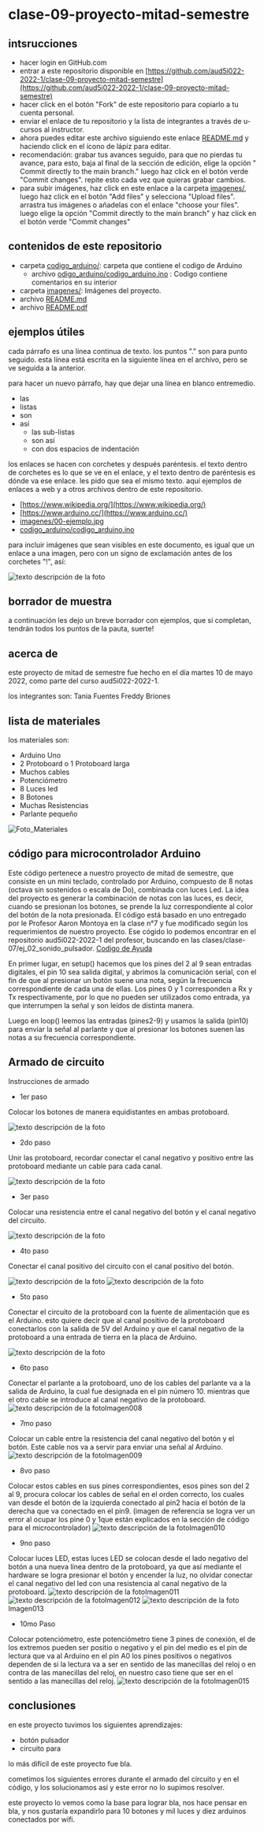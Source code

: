 # clase-09-proyecto-mitad-semestre

## intsrucciones

* hacer login en GitHub.com
* entrar a este repositorio disponible en [https://github.com/aud5i022-2022-1/clase-09-proyecto-mitad-semestre](https://github.com/aud5i022-2022-1/clase-09-proyecto-mitad-semestre)
* hacer click en el botón "Fork" de este repositorio para copiarlo a tu cuenta personal.
* enviar el enlace de tu repositorio y la lista de integrantes a través de u-cursos al instructor.
* ahora puedes editar este archivo siguiendo este enlace [README.md](README.md) y haciendo click en el ícono de lápiz para editar.
* recomendación: grabar tus avances seguido, para que no pierdas tu avance, para esto, baja al final de la sección de edición, elige la opción " Commit directly to the main branch." luego haz click en el botón verde "Commit changes". repite esto cada vez que quieras grabar cambios.
* para subir imágenes, haz click en este enlace a la carpeta [imagenes/](imagenes/), luego haz click en el botón "Add files" y selecciona "Upload files". arrastra tus imágenes o añadelas con el enlace "choose your files". luego elige la opción "Commit directly to the main branch" y haz click en el botón verde "Commit changes"

## contenidos de este repositorio

* carpeta [codigo_arduino/](codigo_arduino/): carpeta que contiene el codigo de Arduino
  * archivo [odigo_arduino/codigo_arduino.ino](codigo_arduino/codigo_arduino.ino) : Codigo contiene comentarios en su interior
* carpeta [imagenes/](imagenes/): Imágenes del proyecto.
* archivo [README.md](README.md)
* archivo [README.pdf](README.pdf)

## ejemplos útiles

cada párrafo es una línea continua de texto. los puntos "." son para punto seguido.
esta línea está escrita en la siguiente línea en el archivo, pero se ve seguida a la anterior.

para hacer un nuevo párrafo, hay que dejar una línea en blanco entremedio.

* las
* listas
* son
* así
  * las sub-listas
  * son así
  * con dos espacios de indentación

los enlaces se hacen con corchetes y después paréntesis. el texto dentro de corchetes es lo que se ve en el enlace, y el texto dentro de paréntesis es dónde va ese enlace. les pido que sea el mismo texto. aquí ejemplos de enlaces a web y a otros archivos dentro de este repositorio.

* [https://www.wikipedia.org/](https://www.wikipedia.org/)
* [https://www.arduino.cc/](https://www.arduino.cc/)
* [imagenes/00-ejemplo.jpg](imagenes/00-ejemplo.jpg)
* [codigo_arduino/codigo_arduino.ino](codigo_arduino/codigo_arduino.ino)

para incluir imágenes que sean visibles en este documento, es igual que un enlace a una imagen, pero con un signo de exclamación antes de los corchetes "!", así:

![texto descripción de la foto](imagenes/00-ejemplo.jpg)

## borrador de muestra

a continuación les dejo un breve borrador con ejemplos, que si completan, tendrán todos los puntos de la pauta, suerte!

## acerca de

este proyecto de mitad de semestre fue hecho en el día martes 10 de mayo 2022, como parte del curso  aud5i022-2022-1.

los integrantes son: Tania Fuentes
                     Freddy Briones

## lista de materiales

los materiales son:

* Arduino Uno
* 2 Protoboard o 1 Protoboard larga
* Muchos cables
* Potenciómetro
* 8 Luces led
* 8 Botones
* Muchas Resistencias
* Parlante pequeño

![Foto_Materiales](imagenes/001.jpeg)

## código para microcontrolador Arduino

Este código pertenece a nuestro proyecto de mitad de semestre, que consiste en un mini teclado, controlado por Arduino, compuesto de 8 notas (octava sin sostenidos o escala de Do), combinada con luces Led. La idea del proyecto es generar la combinación de notas con las luces, es decir, cuando se presionan los botones, se prende la luz correspondiente al color del botón de la nota presionada.
El código está basado en uno entregado por le Profesor Aaron Montoya en la clase n°7 y fue modificado según los requerimientos de nuestro proyecto. 
Ese cógido lo podemos encontrar en el repositorio aud5i022-2022-1 del profesor, buscando en las clases/clase-07/ej_02_sonido_pulsador.
[Codigo de Ayuda](https://github.com/montoyamoraga/aud5i022-2022-1/blob/main/clases/clase-07/ej_02_sonido_pulsador/ej_02_sonido_pulsador.ino)

En primer lugar, en setup() hacemos que los pines del 2 al 9 sean entradas digitales, el pin 10 sea salida digital, y abrimos la comunicación serial, con el fin de que al presionar un botón suene una nota, según la frecuencia correspondiente de cada una de ellas. 
Los pines 0 y 1 corresponden a Rx y Tx respectivamente, por lo que no pueden ser utilizados como entrada, ya que interrumpen la señal y son leídos de distinta manera. 

Luego en loop() leemos las entradas (pines2-9) y usamos la salida (pin10) para enviar la señal al parlante y que al presionar los botones suenen las notas a su frecuencia correspondiente.

## Armado de circuito

Instrucciones de armado 

* 1er paso

Colocar los botones de manera equidistantes en ambas protoboard.

![texto descripción de la foto](imagenes/002.jpg)

* 2do paso

Unir las protoboard, recordar conectar el canal negativo y positivo entre las protoboard mediante un cable para cada canal.

![texto descripción de la foto](imagenes/003.jpg)

* 3er paso

Colocar una resistencia entre el canal negativo del botón y el canal negativo del circuito.

![texto descripción de la foto](imagenes/004.jpg)

* 4to paso 

Conectar el canal positivo del circuito con el canal positivo del botón.

![texto descripción de la foto](imagenes/005.jpg)
![texto descripción de la foto](imagenes/006.jpg)

* 5to paso

Conectar el circuito de la protoboard con la fuente de alimentación que es el Arduino.
esto quiere decir que al canal positivo de la protoboard conectarlos con la salida de 5V del Arduino y que el canal negativo de la protoboard a una entrada de tierra en la placa de Arduino.

![texto descripción de la foto](imagenes/007.jpg)

* 6to paso

Conectar el parlante a la protoboard, uno de los cables del parlante va a la salida de Arduino, la cual fue designada en el pin número 10.
mientras que el otro cable se introduce al canal negativo de la protoboard.
![texto descripción de la foto](imagenes/00-ejemplo.jpg)Imagen008


* 7mo paso

Colocar un cable entre la resistencia del canal negativo del botón y el botón. Este cable nos va a servir para enviar una señal al Arduino.
![texto descripción de la foto](imagenes/00-ejemplo.jpg)Imagen009

* 8vo paso

Colocar estos cables en sus pines correspondientes, esos pines son del 2 al 9, procura colocar los cables de señal en el orden correcto, los cuales van desde el botón de la izquierda conectado al pin2 hacia el botón de la derecha que va conectado en el pin9.
(imagen de referencia se logra ver un error al ocupar los pine 0 y 1que están explicados en la sección de código para el microcontrolador)
![texto descripción de la foto](imagenes/00-ejemplo.jpg)Imagen010

* 9no paso 

Colocar luces LED, estas luces LED se colocan desde el lado negativo del botón a una nueva línea dentro de la protoboard, ya que así mediante el hardware se logra presionar el botón y encender la luz, no olvidar conectar el canal negativo del led con una resistencia al canal negativo de la protoboard.
![texto descripción de la foto](imagenes/00-ejemplo.jpg)Imagen011
![texto descripción de la foto](imagenes/00-ejemplo.jpg)Imagen012
![texto descripción de la foto](imagenes/00-ejemplo.jpg)Imagen013

* 10mo Paso

Colocar potenciómetro, este potenciómetro tiene 3 pines de conexión, el de los extremos pueden ser positio o negativo y el pin del medio es el pin de lectura que va al Arduino en el pin A0
los pines positivos o negativos dependen de si la lectura va a ser en sentido de las manecillas del reloj o en contra de las manecillas del reloj, en nuestro caso tiene que ser en el sentido a las manecillas del reloj.
![texto descripción de la foto](imagenes/00-ejemplo.jpg)Imagen015


## conclusiones

en este proyecto tuvimos los siguientes aprendizajes: 

* botón pulsador
* circuito para 

lo más difícil de este proyecto fue bla.

cometimos los siguientes errores durante el armado del circuito y en el código, y los solucionamos así y este error no lo supimos resolver.

este proyecto lo vemos como la base para lograr bla, nos hace pensar en bla, y nos gustaría expandirlo para 10 botones y mil luces y diez arduinos conectados por wifi.
